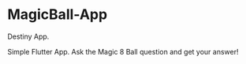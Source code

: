 # MagicBall-App
Destiny App.

Simple Flutter App. Ask the Magic 8 Ball question and get your answer!
